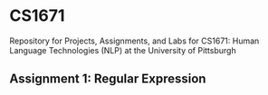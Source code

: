 # CS1671
Repository for Projects, Assignments, and Labs for CS1671: Human Language Technologies (NLP) at the University of Pittsburgh

## Assignment 1: Regular Expression

